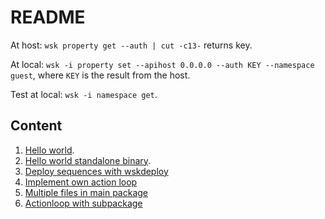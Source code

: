 # README

At host: `wsk property get --auth | cut -c13-` returns key.

At local: `wsk -i property set --apihost 0.0.0.0 --auth KEY --namespace guest`, where `KEY` is the result from the host.

Test at local: `wsk -i namespace get`.

## Content

1. [Hello world](hello).
2. [Hello world standalone binary](hello-standalone).
3. [Deploy sequences with wskdeploy](wskdeploy)
4. [Implement own action loop](actionloop)
5. [Multiple files in main package](multifile)
6. [Actionloop with subpackage](actionloop-multifile)
